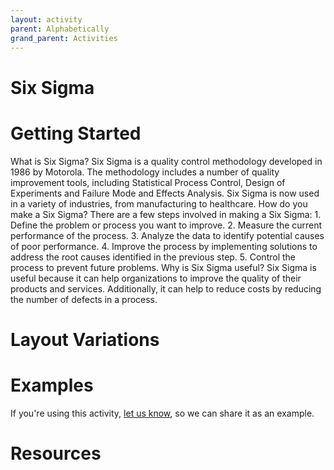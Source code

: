 ```yaml
---
layout: activity
parent: Alphabetically
grand_parent: Activities
---
```


# Six Sigma

# Getting Started

What is Six Sigma? Six Sigma is a quality control methodology developed in 1986 by Motorola. The methodology includes a number of quality improvement tools, including Statistical Process Control, Design of Experiments and Failure Mode and Effects Analysis. Six Sigma is now used in a variety of industries, from manufacturing to healthcare. How do you make a Six Sigma? There are a few steps involved in making a Six Sigma: 1. Define the problem or process you want to improve. 2. Measure the current performance of the process. 3. Analyze the data to identify potential causes of poor performance. 4. Improve the process by implementing solutions to address the root causes identified in the previous step. 5. Control the process to prevent future problems. Why is Six Sigma useful? Six Sigma is useful because it can help organizations to improve the quality of their products and services. Additionally, it can help to reduce costs by reducing the number of defects in a process.

# Layout Variations
# Examples
If you're using this activity, [let us know](https://github.com/Standards-and-Practices/structured-rapid-development/issues/new?assignees=&labels=documentation&template=example-submission.md&title=Example+of+%5Byour+pattern+here%5D), so we can share it as an example.
# Resources